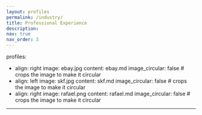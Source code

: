 ```yaml
---
layout: profiles
permalink: /industry/
title: Professional Experience
description: 
nav: true
nav_order: 3
---
```


profiles:
  - align: right
    image: ebay.jpg
    content: ebay.md
    image_circular: false # crops the image to make it circular
  - align: left
    image: skf.jpg
    content: skf.md
    image_circular: false # crops the image to make it circular
  - align: right
    image: rafael.png
    content: rafael.md
    image_circular: false # crops the image to make it circular
---

